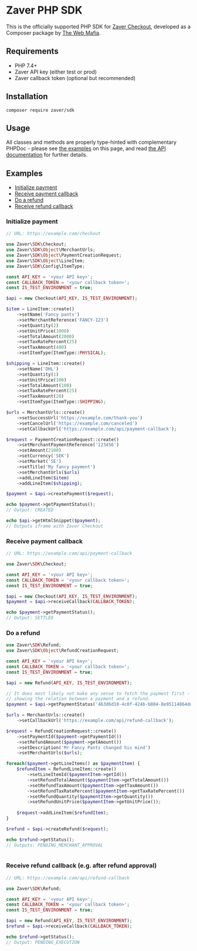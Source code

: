 # Zaver PHP SDK
This is the officially supported PHP SDK for [Zaver Checkout](https://www.zaver.io/), developed as a Composer package by [The Web Mafia](https://www.webbmaffian.se/).

## Requirements
- PHP 7.4+
- Zaver API key (either test or prod)
- Zaver callback token (optional but recommended)

## Installation
```
composer require zaver/sdk
```

## Usage
All classes and methods are properly type-hinted with complementary PHPDoc - please see [the examples](#examples) on this page, and read [the API documentation](https://api-docs.zaver.se/v-1-2-0/checkout.html) for further details.

## Examples
- [Initialize payment](#initialize-payment)
- [Receive payment callback](#receive-payment-callback)
- [Do a refund](#do-a-refund)
- [Receive refund callback](#receive-refund-callback-eg-after-refund-approval)

### Initialize payment
```php
// URL: https://example.com/checkout

use Zaver\SDK\Checkout;
use Zaver\SDK\Object\MerchantUrls;
use Zaver\SDK\Object\PaymentCreationRequest;
use Zaver\SDK\Object\LineItem;
use Zaver\SDK\Config\ItemType;

const API_KEY = '<your API key>';
const CALLBACK_TOKEN = '<your callback token>';
const IS_TEST_ENVIRONMENT = true;

$api = new Checkout(API_KEY, IS_TEST_ENVIRONMENT);

$item = LineItem::create()
    ->setName('Fancy pants')
    ->setMerchantReference('FANCY-123')
    ->setQuantity(2)
    ->setUnitPrice(1000)
    ->setTotalAmount(2000)
    ->setTaxRatePercent(25)
    ->setTaxAmount(400)
    ->setItemType(ItemType::PHYSICAL);

$shipping = LineItem::create()
    ->setName('DHL')
    ->setQuantity(1)
    ->setUnitPrice(100)
    ->setTotalAmount(100)
    ->setTaxRatePercent(25)
    ->setTaxAmount(20)
    ->setItemType(ItemType::SHIPPING);

$urls = MerchantUrls::create()
    ->setSuccessUrl('https://example.com/thank-you')
    ->setCancelUrl('https://example.com/canceled')
    ->setCallbackUrl('https://example.com/api/payment-callback');

$request = PaymentCreationRequest::create()
    ->setMerchantPaymentReference('123456')
    ->setAmount(2100)
    ->setCurrency('SEK')
    ->setMarket('SE')
    ->setTitle('My fancy payment')
    ->setMerchantUrls($urls)
    ->addLineItem($item)
    ->addLineItem($shipping);

$payment = $api->createPayment($request);

echo $payment->getPaymentStatus();
// Output: CREATED

echo $api->getHtmlSnippet($payment);
// Outputs iframe with Zaver Checkout
```

### Receive payment callback
```php
// URL: https://example.com/api/payment-callback

use Zaver\SDK\Checkout;

const API_KEY = '<your API key>';
const CALLBACK_TOKEN = '<your callback token>';
const IS_TEST_ENVIRONMENT = true;

$api = new Checkout(API_KEY, IS_TEST_ENVIRONMENT);
$payment = $api->receiveCallback(CALLBACK_TOKEN);

echo $payment->getPaymentStatus();
// Output: SETTLED
```

### Do a refund
```php
use Zaver\SDK\Refund;
use Zaver\SDK\Object\RefundCreationRequest;

const API_KEY = '<your API key>';
const CALLBACK_TOKEN = '<your callback token>';
const IS_TEST_ENVIRONMENT = true;

$api = new Refund(API_KEY, IS_TEST_ENVIRONMENT);

// It does most likely not make any sense to fetch the payment first - this is just for
// showing the relation between a payment and a refund.
$payment = $api->getPaymentStatus('463d6d10-4c0f-424b-b804-8e95114864dd');

$urls = MerchantUrls::create()
    ->setCallbackUrl('https://example.com/api/refund-callback');

$request = RefundCreationRequest::create()
    ->setPaymentId($payment->getPaymentId())
    ->setRefundAmount($payment->getAmount())
    ->setDescription('Mr Fancy Pants changed his mind')
    ->setMerchantUrls($urls);

foreach($payment->getLineItems() as $paymentItem) {
    $refundItem = RefundLineItem::create()
        ->setLineItemId($paymentItem->getId())
        ->setRefundTotalAmount($paymentItem->getTotalAmount())
        ->setRefundTaxAmount($paymentItem->getTaxAmount())
        ->setRefundTaxRatePercent($paymentItem->getTaxRatePercent())
        ->setRefundQuantity($paymentItem->getQuantity())
        ->setRefundUnitPrice($paymentItem->getUnitPrice());
    
    $request->addLineItem($refundItem);
}

$refund = $api->createRefund($request);

echo $refund->getStatus();
// Outputs: PENDING_MERCHANT_APPROVAL
    
```

### Receive refund callback (e.g. after refund approval)
```php
// URL: https://example.com/api/refund-callback

use Zaver\SDK\Refund;

const API_KEY = '<your API key>';
const CALLBACK_TOKEN = '<your callback token>';
const IS_TEST_ENVIRONMENT = true;

$api = new Refund(API_KEY, IS_TEST_ENVIRONMENT);
$refund = $api->receiveCallback(CALLBACK_TOKEN);

echo $refund->getStatus();
// Output: PENDING_EXECUTION
```
